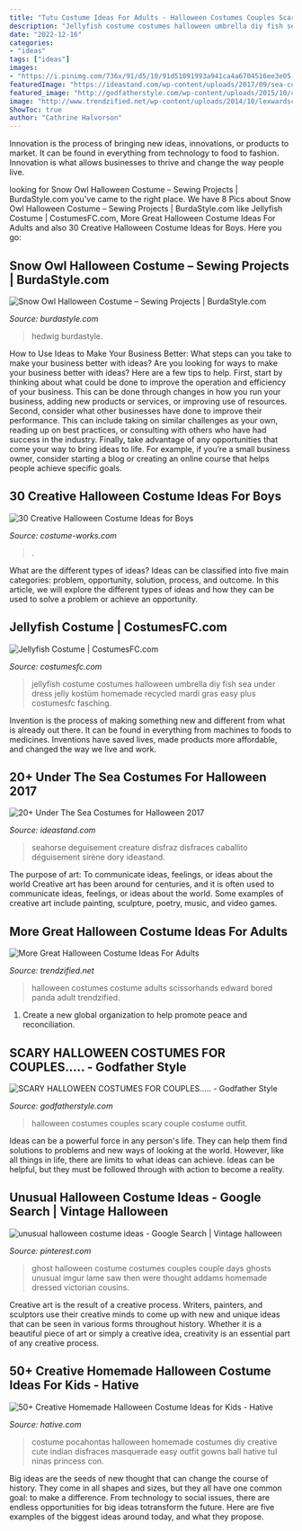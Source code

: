 ```yaml
---
title: "Tutu Costume Ideas For Adults - Halloween Costumes Couples Scary Couple Costume Outfit"
description: "Jellyfish costume costumes halloween umbrella diy fish sea under dress jelly kostüm homemade recycled mardi gras easy plus costumesfc fasching"
date: "2022-12-16"
categories:
- "ideas"
tags: ["ideas"]
images:
- "https://i.pinimg.com/736x/91/d5/10/91d51091993a941ca4a6704516ee3e05--original-halloween-costumes-halloween-couples.jpg"
featuredImage: "https://ideastand.com/wp-content/uploads/2017/09/sea-costume-diy/13-under-the-sea-costumes-costume-diy.jpg"
featured_image: "http://godfatherstyle.com/wp-content/uploads/2015/10/couple-halloween-costume-ideas-4.jpg"
image: "http://www.trendzified.net/wp-content/uploads/2014/10/lexwardscissorhands2011__700.jpg"
ShowToc: true
author: "Cathrine Halvorson"
---
```



Innovation is the process of bringing new ideas, innovations, or products to market. It can be found in everything from technology to food to fashion. Innovation is what allows businesses to thrive and change the way people live.

	

		
looking for Snow Owl Halloween Costume – Sewing Projects | BurdaStyle.com you've came to the right place. We have 8 Pics about Snow Owl Halloween Costume – Sewing Projects | BurdaStyle.com like Jellyfish Costume | CostumesFC.com, More Great Halloween Costume Ideas For Adults and also 30 Creative Halloween Costume Ideas for Boys. Here you go:
		
    
## Snow Owl Halloween Costume – Sewing Projects | BurdaStyle.com

<img loading=lazy src="https://burdastyle-assets.s3.amazonaws.com/project_images/assets/000/235/350/2011_costume_original.jpg?1320602427" onerror="this.onerror=null;this.src='https://tse2.mm.bing.net/th?id=OIP.PeB9UGfDZmySs5BDHRGCmwHaNL&amp;pid=15.1';" alt="Snow Owl Halloween Costume – Sewing Projects | BurdaStyle.com">

_Source: burdastyle.com_

>hedwig burdastyle. 

	

How to Use Ideas to Make Your Business Better: What steps can you take to make your business better with ideas?
Are you looking for ways to make your business better with ideas? Here are a few tips to help. First, start by thinking about what could be done to improve the operation and efficiency of your business. This can be done through changes in how you run your business, adding new products or services, or improving use of resources. Second, consider what other businesses have done to improve their performance. This can include taking on similar challenges as your own, reading up on best practices, or consulting with others who have had success in the industry. Finally, take advantage of any opportunities that come your way to bring ideas to life. For example, if you’re a small business owner, consider starting a blog or creating an online course that helps people achieve specific goals.

    
## 30 Creative Halloween Costume Ideas For Boys

<img loading=lazy src="https://photos.costume-works.com/page/creative-costume-ideas-for-boys.jpg" onerror="this.onerror=null;this.src='https://tse1.mm.bing.net/th?id=OIP.LiSjVsacSqbs8bfqeZAbjwHaK_&amp;pid=15.1';" alt="30 Creative Halloween Costume Ideas for Boys">

_Source: costume-works.com_

>. 

	

What are the different types of ideas?
Ideas can be classified into five main categories: problem, opportunity, solution, process, and outcome. In this article, we will explore the different types of ideas and how they can be used to solve a problem or achieve an opportunity.

    
## Jellyfish Costume | CostumesFC.com

<img loading=lazy src="https://www.costumesfc.com/wp-content/uploads/2015/08/Jellyfish-Umbrella-Costume.jpg" onerror="this.onerror=null;this.src='https://tse4.mm.bing.net/th?id=OIP.iBCqxLTE6VQf9UDMwocdqAHaLG&amp;pid=15.1';" alt="Jellyfish Costume | CostumesFC.com">

_Source: costumesfc.com_

>jellyfish costume costumes halloween umbrella diy fish sea under dress jelly kostüm homemade recycled mardi gras easy plus costumesfc fasching. 

	

Invention is the process of making something new and different from what is already out there. It can be found in everything from machines to foods to medicines. Inventions have saved lives, made products more affordable, and changed the way we live and work.

    
## 20+ Under The Sea Costumes For Halloween 2017

<img loading=lazy src="https://ideastand.com/wp-content/uploads/2017/09/sea-costume-diy/13-under-the-sea-costumes-costume-diy.jpg" onerror="this.onerror=null;this.src='https://tse2.mm.bing.net/th?id=OIP.1jpyWvPV8XXIf9heoPUJAQHaJ4&amp;pid=15.1';" alt="20+ Under The Sea Costumes for Halloween 2017">

_Source: ideastand.com_

>seahorse deguisement creature disfraz disfraces caballito déguisement sirène dory ideastand. 

	

The purpose of art: To communicate ideas, feelings, or ideas about the world
Creative art has been around for centuries, and it is often used to communicate ideas, feelings, or ideas about the world. Some examples of creative art include painting, sculpture, poetry, music, and video games.

    
## More Great Halloween Costume Ideas For Adults

<img loading=lazy src="http://www.trendzified.net/wp-content/uploads/2014/10/lexwardscissorhands2011__700.jpg" onerror="this.onerror=null;this.src='https://tse1.mm.bing.net/th?id=OIP.8Tf3VPshPshqX4jnFzIn-wHaJ3&amp;pid=15.1';" alt="More Great Halloween Costume Ideas For Adults">

_Source: trendzified.net_

>halloween costumes costume adults scissorhands edward bored panda adult trendzified. 

	

1. Create a new global organization to help promote peace and reconciliation.

    
## SCARY HALLOWEEN COSTUMES FOR COUPLES..... - Godfather Style

<img loading=lazy src="http://godfatherstyle.com/wp-content/uploads/2015/10/couple-halloween-costume-ideas-4.jpg" onerror="this.onerror=null;this.src='https://tse4.mm.bing.net/th?id=OIP.RlVQ3gv4T_L0DVKKOpzsKAAAAA&amp;pid=15.1';" alt="SCARY HALLOWEEN COSTUMES FOR COUPLES..... - Godfather Style">

_Source: godfatherstyle.com_

>halloween costumes couples scary couple costume outfit. 

	

Ideas can be a powerful force in any person's life. They can help them find solutions to problems and new ways of looking at the world. However, like all things in life, there are limits to what ideas can achieve. Ideas can be helpful, but they must be followed through with action to become a reality.

    
## Unusual Halloween Costume Ideas - Google Search | Vintage Halloween

<img loading=lazy src="https://i.pinimg.com/736x/91/d5/10/91d51091993a941ca4a6704516ee3e05--original-halloween-costumes-halloween-couples.jpg" onerror="this.onerror=null;this.src='https://tse3.mm.bing.net/th?id=OIP.hrhH3VIIsMA4PiXEtdFH2AHaJ4&amp;pid=15.1';" alt="unusual halloween costume ideas - Google Search | Vintage halloween">

_Source: pinterest.com_

>ghost halloween costume costumes couples couple days ghosts unusual imgur lame saw then were thought addams homemade dressed victorian cousins. 

	

Creative art is the result of a creative process. Writers, painters, and sculptors use their creative minds to come up with new and unique ideas that can be seen in various forms throughout history. Whether it is a beautiful piece of art or simply a creative idea, creativity is an essential part of any creative process.

    
## 50+ Creative Homemade Halloween Costume Ideas For Kids - Hative

<img loading=lazy src="https://hative.com/wp-content/uploads/2014/03/costumes-for-kids/47-little-girl-pocahontas-costume.jpg" onerror="this.onerror=null;this.src='https://tse1.mm.bing.net/th?id=OIP.RDAWghs0BoC6ZYbBoxSOWAHaKZ&amp;pid=15.1';" alt="50+ Creative Homemade Halloween Costume Ideas for Kids - Hative">

_Source: hative.com_

>costume pocahontas halloween homemade costumes diy creative cute indian disfraces masquerade easy outfit gowns ball hative tul ninas princess con. 

	

Big ideas are the seeds of new thought that can change the course of history. They come in all shapes and sizes, but they all have one common goal: to make a difference. From technology to social issues, there are endless opportunities for big ideas totransform the future. Here are five examples of the biggest ideas around today, and what they propose.


